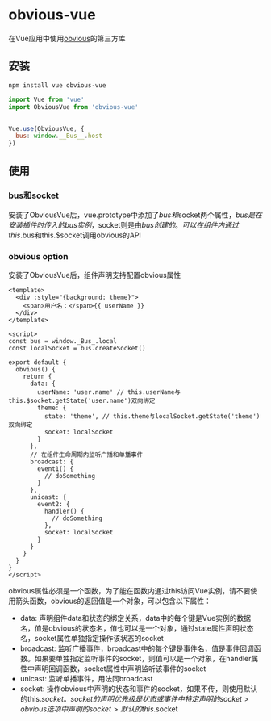 # obvious-vue
在Vue应用中使用[obvious](https://github.com/ObviousJs/obvious-core)的第三方库

## 安装
```
npm install vue obvious-vue
```

```js
import Vue from 'vue'
import ObviousVue from 'obvious-vue'


Vue.use(ObviousVue, {
  bus: window.__Bus__.host
})
```

## 使用
### bus和socket
安装了ObviousVue后，vue.prototype中添加了$bus和$socket两个属性，$bus是在安装插件时传入的bus实例，$socket则是由$bus创建的。可以在组件内通过this.$bus和this.$socket调用obvious的API

### obvious option
安装了ObviousVue后，组件声明支持配置obvious属性
```vue
<template>
  <div :style="{background: theme}">
    <span>用户名：</span>{{ userName }}
  </div>
</template>

<script>
const bus = window._Bus_.local
const localSocket = bus.createSocket()

export default {
  obvious() {
    return {
      data: {
        userName: 'user.name' // this.userName与this.$socket.getState('user.name')双向绑定
        theme: {
          state: 'theme', // this.theme与localSocket.getState('theme')双向绑定 
          socket: localSocket
        }
      },
      // 在组件生命周期内监听广播和单播事件
      broadcast: {
        event1() {
          // doSomething
        }
      },
      unicast: {
        event2: {
          handler() {
            // doSomething
          },
          socket: localSocket
        }
      }
    }
  }
}
</script>
```
obvious属性必须是一个函数，为了能在函数内通过this访问Vue实例，请不要使用箭头函数，obvious的返回值是一个对象，可以包含以下属性：

- data: 声明组件data和状态的绑定关系，data中的每个键是Vue实例的数据名，值是obvious的状态名，值也可以是一个对象，通过state属性声明状态名，socket属性单独指定操作该状态的socket
- broadcast: 监听广播事件，broadcast中的每个键是事件名，值是事件回调函数。如果要单独指定监听事件的socket，则值可以是一个对象，在handler属性中声明回调函数，socket属性中声明监听该事件的socket
- unicast: 监听单播事件，用法同broadcast
- socket: 操作obvious中声明的状态和事件的socket，如果不传，则使用默认的this.$socket。socket的声明优先级是状态或事件中特定声明的socket > obvious选项中声明的socket > 默认的this.$socket

